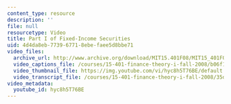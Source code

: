 ```yaml
---
content_type: resource
description: ''
file: null
resourcetype: Video
title: Part I of Fixed-Income Securities
uid: 4d4da8eb-7739-6771-8ebe-faee5d8bbe71
video_files:
  archive_url: http://www.archive.org/download/MIT15.401F08/MIT15_401F08_ses04_300k.mp4
  video_captions_file: /courses/15-401-finance-theory-i-fall-2008/b06f1e2104db56128add5114ff0dfecb_hyc8h5T76BE.vtt
  video_thumbnail_file: https://img.youtube.com/vi/hyc8h5T76BE/default.jpg
  video_transcript_file: /courses/15-401-finance-theory-i-fall-2008/35d8ec3b356147262ea791018250d376_hyc8h5T76BE.pdf
video_metadata:
  youtube_id: hyc8h5T76BE
---
```

